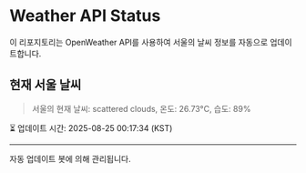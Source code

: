 
# Weather API Status

이 리포지토리는 OpenWeather API를 사용하여 서울의 날씨 정보를 자동으로 업데이트합니다.

## 현재 서울 날씨
> 서울의 현재 날씨: scattered clouds, 온도: 26.73°C, 습도: 89%

⏳ 업데이트 시간: 2025-08-25 00:17:34 (KST)

---
자동 업데이트 봇에 의해 관리됩니다.
